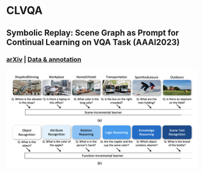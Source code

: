 # CLVQA
## Symbolic Replay: Scene Graph as Prompt for Continual Learning on VQA Task (AAAI2023)

### [arXiv](https://arxiv.org/abs/2208.12037) | [Data & annotation](https://drive.google.com/drive/folders/121EQf5rkYnAeoKhbMbZZbMd2fC5-die9?usp=share_link) 

<img  src="./figures/gh_teaser.png"  alt="CLVQA"  style="zoom:67%;"  />